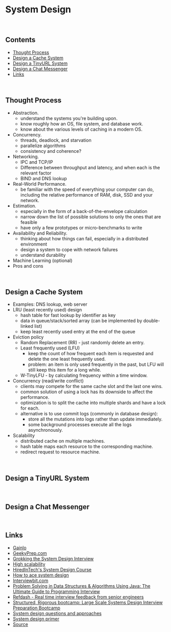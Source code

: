 # System Design


<a name="contents"><br /></a>
## Contents

  * [Thought Process](#thought-process)
  * [Design a Cache System](#cache-system)
  * [Design a TinyURL System](#tiny-url)
  * [Design a Chat Messenger](#chat-messenger)
  * [Links](#links)


<a name="thought-process"><br /></a>
## Thought Process

  * Abstraction.
    - understand the systems you're building upon.
    - know roughly how an OS, file system, and database work.
    - know about the various levels of caching in a modern OS.
  * Concurrency.
    - threads, deadlock, and starvation
    - parallelize algorithms
    - consistency and coherence?
  * Networking.
    - IPC and TCP/IP
    - Difference between throughput and latency, and when each is the relevant factor
    - BIND and DNS lookup
  * Real-World Performance.
    - be familiar with the speed of everything your computer can do, including the relative performance of RAM, disk, SSD and your network.
  * Estimation.
    - especially in the form of a back-of-the-envelope calculation
    - narrow down the list of possible solutions to only the ones that are feasible
    - have only a few prototypes or micro-benchmarks to write
  * Availability and Reliability.
    - thinking about how things can fail, especially in a distributed environment
    - design a system to cope with network failures
    - understand durability
  * Machine Learning (optional)
  * Pros and cons


<a name="cache-system"><br /></a>
## Design a Cache System

  * Examples: DNS lookup, web server
  * LRU (least recently used) design
    - hash table for fast lookup by identifier as key
    - data in queue/stack/sorted array (can be implemented by double-linked list)
    - keep least recently used entry at the end of the queue
  * Eviction policy
    * Random Replacement (RR) - just randomly delete an entry.
    * Least frequently used (LFU)
      - keep the count of how frequent each item is requested and delete the one least frequently used.
      - problem: an item is only used frequently in the past, but LFU will still keep this item for a long while.
    * W-TinyLFU - by calculating frequency within a time window.
  * Concurrency (read/write conflict)
    - clients may compete for the same cache slot and the last one wins.
    - common solution of using a lock has its downside to affect the performance.
    - optimization is to split the cache into multiple shards and have a lock for each.
    - alternative is to use commit logs (commonly in database design):
      - store all the mutations into logs rather than update immediately.
      - some background processes execute all the logs asynchronously.
  * Scalability
    - distributed cache on multiple machines.
    - hash table maps each resource to the corresponding machine.
    - redirect request to resource machine.


<a name="tiny-url"><br /></a>
## Design a TinyURL System


<a name="chat-messenger"><br /></a>
## Design a Chat Messenger



<a name="links"><br /></a>
## Links

  - [Gainlo](http://www.gainlo.co)
  - [GeekyPrep.com](https://www.geekyprep.com/)
  - [Grokking the System Design Interview](https://www.educative.io/collection/5668639101419520/5649050225344512)
  - [High scalability](http://highscalability.com/)
  - [HiredInTech's System Design Course](https://www.hiredintech.com/system-design/)
  - [How to ace system design](https://www.palantir.com/how-to-ace-a-systems-design-interview/)
  - [Interviewbit.com](http://interviewbit.com/)
  - [Problem Solving in Data Structures & Algorithms Using Java: The Ultimate Guide to Programming Interview](https://www.amazon.com/Problem-Solving-Structures-Algorithms-Using/dp/1539724123)
  - [Refdash - Real time interview feedback from senior engineers](https://refdash.com/)
  - [Structured, Rigorous bootcamp: Large Scale Systems Design Interview Preparation Bootcamp](http://interviewkickstart.com/)
  - [System design questions and approaches](https://www.youtube.com/watch?v=0s1aVoeF0Gs)
  - [System design primer](https://github.com/donnemartin/system-design-primer)
  - [Source](http://blog.gainlo.co/index.php/category/system-design-interview-questions/)
